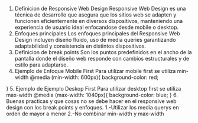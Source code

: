 1. Definicion de Responsive Web Design
   Responsive Web Design es una técnica de desarrollo que asegura que los sitios web se adapten y funcionen eficientemente en diversos dispositivos, manteniendo una experiencia de usuario ideal enfocandose desde mobile o desktop.
2. Enfoques principales
   Los enfoques principales del Responsive Web Design incluyen diseño fluido, uso de media queries garantizando adaptabilidad y consistencia en distintos dispositivos.
3. Definicion de break points
   Son los puntos predefinidos en el ancho de la pantalla donde el diseño web responde con cambios estructurales y de estilo para adaptarse.
4. Ejemplo de Enfoque Mobile First
   Para utilizar mobile first se utiliza min-width
   @media (min-width: 600px){
   background-color: red;

} 5. Ejemplo de Ejemplo Deskop First
Para utilizar desktop first se utiliza max-width
@media (max-width: 1040px){
background-color: blue;
} 6. Buenas practicas y que cosas no se debe hacer en el responsive web design con los break points y enfoques.
1.-Utilizar los media querys en orden de mayor a menor
2.-No combinar min-width y max-width
